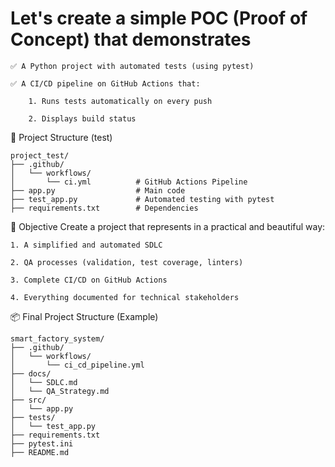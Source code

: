 # Let's create a simple POC (Proof of Concept) that demonstrates

    ✅ A Python project with automated tests (using pytest)

    ✅ A CI/CD pipeline on GitHub Actions that:

        1. Runs tests automatically on every push

        2. Displays build status

📁 Project Structure (test)

    project_test/
    ├── .github/
    │   └── workflows/
    │       └── ci.yml          # GitHub Actions Pipeline
    ├── app.py                  # Main code
    ├── test_app.py             # Automated testing with pytest
    ├── requirements.txt        # Dependencies

🎯 Objective
Create a project that represents in a practical and beautiful way:

    1. A simplified and automated SDLC

    2. QA processes (validation, test coverage, linters)

    3. Complete CI/CD on GitHub Actions

    4. Everything documented for technical stakeholders

📦 Final Project Structure (Example)

    smart_factory_system/
    ├── .github/
    │   └── workflows/
    │       └── ci_cd_pipeline.yml
    ├── docs/
    │   └── SDLC.md
    │   └── QA_Strategy.md
    ├── src/
    │   └── app.py
    ├── tests/
    │   └── test_app.py
    ├── requirements.txt
    ├── pytest.ini
    ├── README.md
